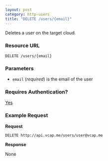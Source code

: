 ```yaml
---
layout: post
category: http-users
title: "DELETE /users/{email}"
---
```


Deletes a user on the target cloud.

### Resource URL

`DELETE /users/{email}`

### Parameters

* `email` (*required*) is the email of the user

### Requires Authentication?

[Yes](/http-api/authentication)

### Example Request

**Request**

`DELETE http://api.vcap.me/users/user@vcap.me`

**Response**

None
